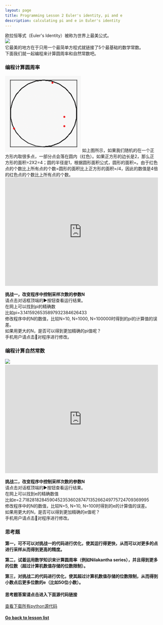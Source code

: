 ```yaml
---
layout: page
title: Programming Lesson 2 Euler's identity, pi and e
description: calculating pi and e in Euler's identity
---
```

欧拉恒等式（Euler's Identity）被称为世界上最美公式。  
<img src="https://camo.githubusercontent.com/8c5ef6305f4eae9b5385c99daae0e8f894d72936/68747470733a2f2f6c617465782e636f6465636f67732e636f6d2f7376672e6c617465783f5c4c617267652673706163653b655e7b695c70697d2b313d30">  
它最美的地方在于只用一个最简单方程式就链接了5个最基础的数学常数。  
下面我们就一起编程来计算圆周率和自然常数吧。

### 编程计算圆周率
<img src="https://github.com/zhazhijibaba/zhazhijibaba_programming_lessons/blob/master/programming_lesson2/mc_pi.gif?raw=true" width="250">  
如上图所示，如果我们随机的在一个正方形内取很多点，一部分点会落在圆内（红色）。如果正方形的边长是2，那么正方形的面积=2X2=4；圆的半径是1，根据圆形面积公式，圆形的面积=。由于红色点的个数比上所有点的个数=圆形的面积比上正方形的面积=/4，因此的数值是4倍的红色点的个数比上所有点的个数。  
<iframe src="https://trinket.io/embed/python/be790901b9" width="100%" height="356" frameborder="0" marginwidth="0" marginheight="0" allowfullscreen></iframe>
  
**挑战一，改变程序中控制采样次数的参数N**  
请点击对话框顶端的:arrow_forward:按钮查看运行结果。  
在网上可以找到pi的精确数  
比如pi=3.1415926535897932384626433  
修改程序中的N的数值，比较N=10, N=1000, N=100000时得到的pi的计算值的误差。  
如果用更大的N，是否可以得到更加精确的pi值呢？  
手机用户请点击:pencil:对程序进行修改。  
      

### 编程计算自然常数
<img src="https://camo.githubusercontent.com/fb5a457c9ce4f4d2d92804c936b6cb4735a99029/68747470733a2f2f6c617465782e636f6465636f67732e636f6d2f7376672e6c617465783f5c4c617267652673706163653b653d5c667261637b317d7b30217d2b5c667261637b317d7b31217d2b5c667261637b317d7b32217d2b5c667261637b317d7b33217d2b5c667261637b317d7b34217d2b5c646f7473" width="250">   
  
<iframe src="https://trinket.io/embed/python/9d621cac46" width="100%" height="356" frameborder="0" marginwidth="0" marginheight="0" allowfullscreen></iframe>  
  
**挑战二，改变程序中控制采样次数的参数N**  
请点击对话框顶端的:arrow_forward:按钮查看运行结果。  
在网上可以找到e的精确数值  
比如e=2.71828182845904523536028747135266249775724709369995  
修改程序中的N的数值，比较N=5, N=10, N=100时得到的e的计算值的误差。  
如果用更大的N，是否可以得到更加精确的e值呢？  
手机用户请点击:pencil:对程序进行修改。  

### 思考题  
  
**第一，可不可以对挑战一的代码进行优化，使其运行得更快，从而可以对更多的点进行采样从而得到更高的精度。**  
  
**第二，试着运用数学知识来计算圆周率（例如Nilakantha series），并且得到更多的位数（超过计算机数值存储的位数限制）。**   
  
**第三，对挑战二的代码进行优化，使其超过计算机数值存储的位数限制，从而得到小数点后更多位数的e（比如50位小数）。**  

#### 思考题答案请点击进入下面源代码链接
[查看下载所有python源代码](https://github.com/zhazhijibaba/zhazhijibaba_programming_lessons/tree/master/programming_lesson2)

#### [Go back to lesson list](programming.html)
